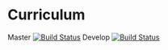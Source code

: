 # Curriculum

Master [![Build Status](https://travis-ci.org/fundor333/Curriculum.svg?branch=master)](https://travis-ci.org/fundor333/Curriculum)
Develop [![Build Status](https://travis-ci.org/fundor333/Curriculum.svg?branch=develop)](https://travis-ci.org/fundor333/Curriculum)

